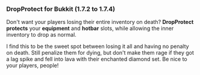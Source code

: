 ### DropProtect for Bukkit (1.7.2 to 1.7.4)

Don't want your players losing their entire inventory on death? **DropProtect protects** your **equipment** and **hotbar** slots, while allowing the inner inventory to drop as normal.

I find this to be the sweet spot between losing it all and having no penalty on death. Still penalize them for dying, but don't make them rage if they got a lag spike and fell into lava with their enchanted diamond set. Be nice to your players, people!

